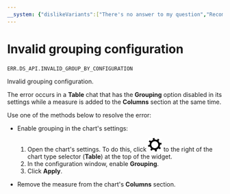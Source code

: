 ```yaml
---
__system: {"dislikeVariants":["There's no answer to my question","Recommendations aren't helpful","Content does not match the title","Other"]}
---
```

# Invalid grouping configuration

`ERR.DS_API.INVALID_GROUP_BY_CONFIGURATION`

Invalid grouping configuration.

The error occurs in a **Table** chat that has the **Grouping** option disabled in its settings while a measure is added to the **Columns** section at the same time.

Use one of the methods below to resolve the error:

* Enable grouping in the chart's settings:

   1. Open the chart's settings. To do this, click ![image](../../../_assets/datalens/gear.svg) to the right of the chart type selector (**Table**) at the top of the widget.
   1. In the configuration window, enable **Grouping**.
   1. Click **Apply**.

* Remove the measure from the chart's **Columns** section.
